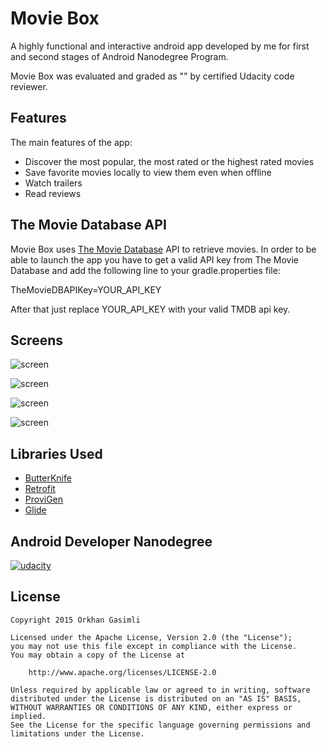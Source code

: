 # Movie Box
A highly functional and interactive android app developed by me for first and second stages of Android Nanodegree Program.

Movie Box was evaluated and graded as "" by certified Udacity code reviewer.

## Features

The main features of the app:
* Discover the most popular, the most rated or the highest rated movies
* Save favorite movies locally to view them even when offline
* Watch trailers
* Read reviews

## The Movie Database API

Movie Box uses [The Movie Database](https://www.themoviedb.org/documentation/api) API to retrieve movies.
In order to be able to launch the app you have to get a valid API key from The Movie Database and add the following line to your gradle.properties file:

TheMovieDBAPIKey=YOUR_API_KEY

After that just replace YOUR_API_KEY with your valid TMDB api key.

## Screens

![screen](../master/art/phone-movies.png)

![screen](../master/art/phone-details.png)

![screen](../master/art/tablet-port.png)

![screen](../master/art/tablet-land.png)

## Libraries Used

* [ButterKnife](https://github.com/JakeWharton/butterknife)
* [Retrofit](https://github.com/square/retrofit)
* [ProviGen](https://github.com/TimotheeJeannin/ProviGen)
* [Glide](https://github.com/bumptech/glide)

## Android Developer Nanodegree
[![udacity][1]][2]

[1]: ../master/art/nanodegree-logo.png
[2]: https://www.udacity.com/course/android-developer-nanodegree--nd801

## License

    Copyright 2015 Orkhan Gasimli

    Licensed under the Apache License, Version 2.0 (the "License");
    you may not use this file except in compliance with the License.
    You may obtain a copy of the License at

        http://www.apache.org/licenses/LICENSE-2.0

    Unless required by applicable law or agreed to in writing, software
    distributed under the License is distributed on an "AS IS" BASIS,
    WITHOUT WARRANTIES OR CONDITIONS OF ANY KIND, either express or implied.
    See the License for the specific language governing permissions and
    limitations under the License.
